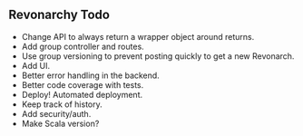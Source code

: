 ## Revonarchy Todo

* Change API to always return a wrapper object around returns.
* Add group controller and routes.
* Use group versioning to prevent posting quickly to get a new Revonarch.
* Add UI.
* Better error handling in the backend.
* Better code coverage with tests.
* Deploy! Automated deployment.
* Keep track of history.
* Add security/auth.
* Make Scala version?

